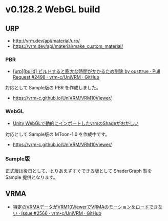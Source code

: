 # v0.128.2 WebGL build

<GitHubMilestone milestone="97" closed />

<GitHubRelease tag="v0.128.2" />

## URP

- http://vrm.dev/api/material/urp/
- https://vrm.dev/api/material/make_custom_material/

### PBR

- [[urp][build] ビルドすると膨大な時間がかかるため削除 by ousttrue · Pull Request #2498 · vrm-c/UniVRM · GitHub](https://github.com/vrm-c/UniVRM/pull/2498)

対応として Sample版の PBR を作成しました。

- https://vrm-c.github.io/UniVRM/VRM10Viewer/

### WebGL

- [Unity WebGLで動的にインポートしたvrmのShadeがおかしい](https://github.com/vrm-c/UniVRM/issues/2548)

対応として Sample版の MToon-1.0 を作成中です。

- https://vrm-c.github.io/UniVRM/VRM10Viewer/

### Sample版

正式版は後日として、とりあえずすぐできる版として ShaderGraph 製を Sample 提供となります。

## VRMA

- [特定のVRMAデータがVRM10ViewerでVRMAのモーションをロードできない · Issue #2566 · vrm-c/UniVRM · GitHub](https://github.com/vrm-c/UniVRM/issues/2566)
